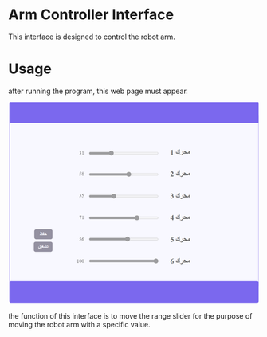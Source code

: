 # Arm Controller Interface
This interface is designed to control the robot arm.
# Usage
after running the program, this web page must appear.

![arm_controller_interface2](arm_controller_interface2.png)

the function of this interface is to move the range slider for the purpose of moving the robot arm with a specific value.
